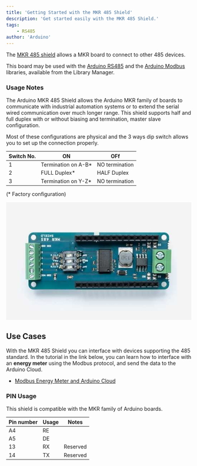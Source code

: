 ```yaml
---
title: 'Getting Started with the MKR 485 Shield'
description: 'Get started easily with the MKR 485 Shield.'
tags:
    - RS485
author: 'Arduino'
---
```


The [MKR 485 shield](https://store.arduino.cc/arduino-mkr-485-shield) allows a MKR board to connect to other 485 devices.

This board may be used with the [Arduino RS485](/en/Reference/ArduinoRS485) and the [Arduino Modbus](/en/ArduinoModbus/ArduinoModbus) libraries, available from the Library Manager.

### Usage Notes

The Arduino MKR 485 Shield allows the Arduino MKR family of boards to communicate with industrial automation systems or to extend the serial wired communication over much longer range. This shield supports half and full duplex with or without biasing and termination, master slave configuration.

Most of these configurations are physical and the 3 ways dip switch allows you to set up the connection properly.

| Switch No. | ON                   | OFf            |
| ---------- | -------------------- | -------------- |
| 1          | Termination on A-B\* | NO termination |
| 2          | FULL Duplex\*        | HALF Duplex    |
| 3          | Termination on Y-Z\* | NO termination |

(* Factory configuration)

![The MKR 485 Shield](assets/MKR485_featured.jpg)

## Use Cases

With the MKR 485 Shield you can interface with devices supporting the 485 standard. In the tutorial in the link below, you can learn how to interface with an **energy meter** using the Modbus protocol, and send the data to the Arduino Cloud.

- [Modbus Energy Meter and Arduino Cloud](https://docs.arduino.cc/arduino-cloud/application-notes/modbus-energy-meter/)

### PIN Usage

This shield is compatible with the MKR family of Arduino boards.

| Pin number | Usage | Notes    |
| ---------- | ----- | -------- |
| A4         | RE    |          |
| A5         | DE    |          |
| 13         | RX    | Reserved |
| 14         | TX    | Reserved |

